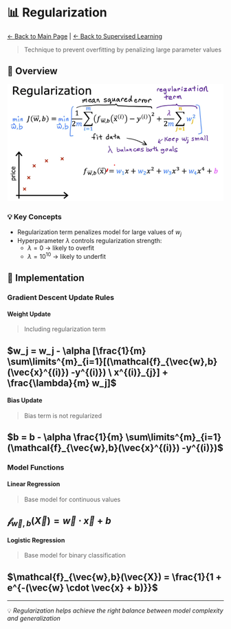 # 📊 Regularization

[← Back to Main Page](../../README.md) | [← Back to Supervised Learning](../supervised_learning.md)

> Technique to prevent overfitting by penalizing large parameter values

## 🎯 Overview
<img src="images/regularization.png" alt="regularization visualization" width="750">

### 💡 Key Concepts
- Regularization term penalizes model for large values of $w_j$
- Hyperparameter $\lambda$ controls regularization strength:
  - $\lambda = 0$ → likely to overfit
  - $\lambda = 10^{10}$ → likely to underfit

## 📐 Implementation

### Gradient Descent Update Rules

#### Weight Update
> Including regularization term

## $w_j = w_j - \alpha [\frac{1}{m} \sum\limits^{m}_{i=1}[(\mathcal{f}_{\vec{w},b}(\vec{x}^{(i)}) -y^{(i)}) \ x^{(i)}_{j}] + \frac{\lambda}{m} w_j]$

#### Bias Update
> Bias term is not regularized

## $b = b - \alpha \frac{1}{m} \sum\limits^{m}_{i=1}(\mathcal{f}_{\vec{w},b}(\vec{x}^{(i)}) -y^{(i)})$

### Model Functions

#### Linear Regression
> Base model for continuous values

## $\mathcal{f}_{\vec{w},b}(\vec{X}) = \vec{w} \cdot \vec{x} + b$

#### Logistic Regression
> Base model for binary classification

## $\mathcal{f}_{\vec{w},b}(\vec{X}) = \frac{1}{1 + e^{-(\vec{w} \cdot \vec{x} + b)}}$

---
💡 _Regularization helps achieve the right balance between model complexity and generalization_